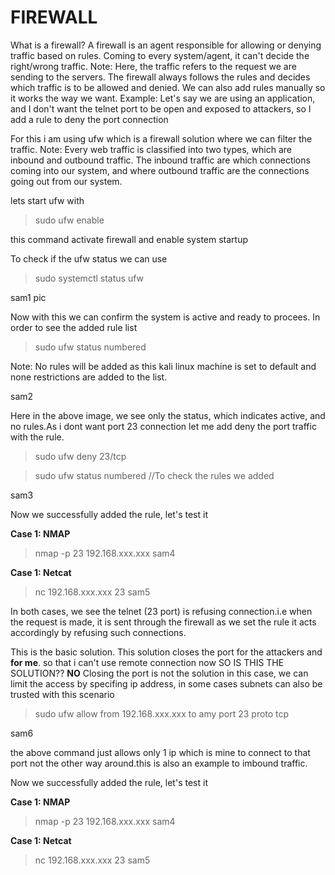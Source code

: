 # FIREWALL 
What is a firewall? A firewall is an agent responsible for allowing or denying traffic based on rules. Coming to every system/agent, it can't decide the right/wrong traffic. 
Note: Here, the traffic refers to the request we are sending to the servers. 
The firewall always follows the rules and decides which traffic is to be allowed and denied. We can also add rules manually so it works the way we want. 
Example: Let's say we are using an application, and I don't want the telnet port to be open and exposed to attackers, so I add a rule to deny the port connection 

For this i am using ufw which is a firewall solution where we can filter the traffic. 
Note: Every web traffic is classified into two types, which are inbound and outbound traffic. The inbound traffic are which connections coming into our system, and where outbound traffic are the connections going out from our system. 

lets start ufw with  
>sudo ufw enable

this command activate firewall and enable system startup

To check if the ufw status we can use 
>sudo systemctl status ufw

sam1 pic

Now with this we can confirm the system is active and ready to procees.
In order to see the added rule list
>sudo ufw status numbered

Note: No rules will be added as this kali linux machine is set to default and none restrictions are added to the list.

sam2

Here in the above image, we see only the status, which indicates active, and no rules.As i dont want port 23 connection let me add deny the port traffic with the rule.

>sudo ufw deny 23/tcp

>sudo ufw status numbered //To check the rules we added

sam3

Now we successfully added the rule, let's test it

__Case 1: NMAP__
>nmap -p 23 192.168.xxx.xxx
sam4

__Case 1: Netcat__
>nc 192.168.xxx.xxx 23
sam5

In both cases, we see the telnet (23 port) is refusing connection.i.e when the request is made, it is sent through the firewall as we set the rule it acts accordingly by refusing such connections.

This is the basic solution. This solution closes the port for the attackers and __for me__. so that i can't use remote connection now SO IS THIS THE SOLUTION?? __NO__ 
Closing the port is not the solution in this case, we can limit the access by specifing ip address, in some cases subnets can also be trusted with this scenario 

>sudo ufw allow from 192.168.xxx.xxx to amy port 23 proto tcp

sam6

the above command just allows only 1 ip which is mine to connect to that port not the other way around.this is also an example to imbound traffic.

Now we successfully added the rule, let's test it

__Case 1: NMAP__
>nmap -p 23 192.168.xxx.xxx
sam4

__Case 1: Netcat__
>nc 192.168.xxx.xxx 23
sam5
